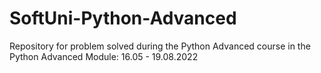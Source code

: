# SoftUni-Python-Advanced
Repository for problem solved during the Python Advanced course in the Python Advanced Module:  16.05 - 19.08.2022 
